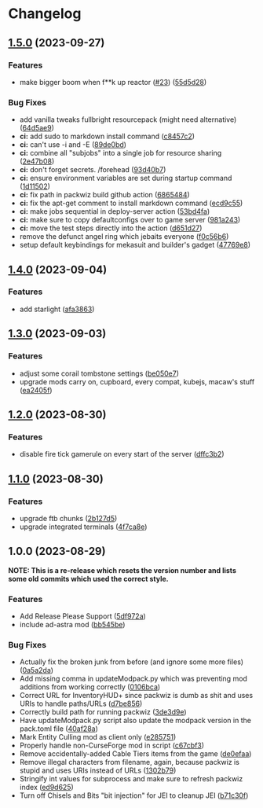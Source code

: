 # Changelog

## [1.5.0](https://github.com/coryjreid/logicraft/compare/v1.4.0...v1.5.0) (2023-09-27)


### Features

* make bigger boom when f**k up reactor ([#23](https://github.com/coryjreid/logicraft/issues/23)) ([55d5d28](https://github.com/coryjreid/logicraft/commit/55d5d28e871ebff07a53d95a86ad2112de6d7d22))


### Bug Fixes

* add vanilla tweaks fullbright resourcepack (might need alternative) ([64d5ae9](https://github.com/coryjreid/logicraft/commit/64d5ae924190754047096e7c75d51fe62d5073e3))
* **ci:** add sudo to markdown install command ([c8457c2](https://github.com/coryjreid/logicraft/commit/c8457c2a4cf32b5b55bfafafa48a812d5ab1b54a))
* **ci:** can't use -i and -E ([89de0bd](https://github.com/coryjreid/logicraft/commit/89de0bdd1ef5b959fb224f50c923a19dffa1efae))
* **ci:** combine all "subjobs" into a single job for resource sharing ([2e47b08](https://github.com/coryjreid/logicraft/commit/2e47b0826756c54affb3f7646af603d6d3d6a990))
* **ci:** don't forget secrets. /forehead ([93d40b7](https://github.com/coryjreid/logicraft/commit/93d40b751e1539e28175121d04b89b13090aaa19))
* **ci:** ensure environment variables are set during startup command ([1d11502](https://github.com/coryjreid/logicraft/commit/1d11502c0fc46c82578c0eab129f5b943fe69fe3))
* **ci:** fix path in packwiz build github action ([6865484](https://github.com/coryjreid/logicraft/commit/6865484ae1ea19bc865b3548042d19a1330290fa))
* **ci:** fix the apt-get comment to install markdown command ([ecd9c55](https://github.com/coryjreid/logicraft/commit/ecd9c558fa0bfe7472288452ef94c84ab7d2697c))
* **ci:** make jobs sequential in deploy-server action ([53bd4fa](https://github.com/coryjreid/logicraft/commit/53bd4fa89da066f665f6c4e76d387f4ed1e18f72))
* **ci:** make sure to copy defaultconfigs over to game server ([981a243](https://github.com/coryjreid/logicraft/commit/981a2435dcb361459a82c7fd74f06e87d939f5a4))
* **ci:** move the test steps directly into the action ([d651d27](https://github.com/coryjreid/logicraft/commit/d651d275b3fc60df3656543259b092a4e84a30f0))
* remove the defunct angel ring which jebaits everyone ([f0c56b6](https://github.com/coryjreid/logicraft/commit/f0c56b628550c0b3b2984760d738f2cd8f8c79b0))
* setup default keybindings for mekasuit and builder's gadget ([47769e8](https://github.com/coryjreid/logicraft/commit/47769e8395087f02bf8c3519a7258f03d83dc173))

## [1.4.0](https://github.com/coryjreid/logicraft/compare/v1.3.0...v1.4.0) (2023-09-04)


### Features

* add starlight ([afa3863](https://github.com/coryjreid/logicraft/commit/afa38636dee71e35bd91a4517a75a959527c1e94))

## [1.3.0](https://github.com/coryjreid/logicraft/compare/v1.2.0...v1.3.0) (2023-09-03)


### Features

* adjust some corail tombstone settings ([be050e7](https://github.com/coryjreid/logicraft/commit/be050e7652799ec72829253850c8422e1cb0ef1c))
* upgrade mods carry on, cupboard, every compat, kubejs, macaw's stuff ([ea2405f](https://github.com/coryjreid/logicraft/commit/ea2405f23732430fae96df68d767a50e8fef0dbe))

## [1.2.0](https://github.com/coryjreid/logicraft/compare/v1.1.0...v1.2.0) (2023-08-30)


### Features

* disable fire tick gamerule on every start of the server ([dffc3b2](https://github.com/coryjreid/logicraft/commit/dffc3b2461abb2d108905a6bfce5a3f4720c51db))

## [1.1.0](https://github.com/coryjreid/logicraft/compare/v1.0.0...v1.1.0) (2023-08-30)


### Features

* upgrade ftb chunks ([2b127d5](https://github.com/coryjreid/logicraft/commit/2b127d5a01656e75f93b054e321bc123ab18d5f2))
* upgrade integrated terminals ([4f7ca8e](https://github.com/coryjreid/logicraft/commit/4f7ca8eba3158b029bd6c4e383679875ecd327d5))

## 1.0.0 (2023-08-29)

**NOTE: This is a re-release which resets the version number and lists some old commits which used the correct style.** 

### Features

* Add Release Please Support ([5df972a](https://github.com/coryjreid/logicraft/commit/5df972a4e2844e85d5551b42035d75eda6cd1005))
* include ad-astra mod ([bb545be](https://github.com/coryjreid/logicraft/commit/bb545be38efa6dcd91829adf30e4c9b6f934d487))


### Bug Fixes

* Actually fix the broken junk from before (and ignore some more files) ([0a5a2da](https://github.com/coryjreid/logicraft/commit/0a5a2da0fc4b26a93755d26f2b786e0731945ad4))
* Add missing comma in updateModpack.py which was preventing mod additions from working correctly ([0106bca](https://github.com/coryjreid/logicraft/commit/0106bca379abb369978495106267e7250618c1ff))
* Correct URL for InventoryHUD+ since packwiz is dumb as shit and uses URIs to handle paths/URLs ([d7be856](https://github.com/coryjreid/logicraft/commit/d7be8563378c60365b69eeb2eebba511f1af18b0))
* Correctly build path for running packwiz ([3de3d9e](https://github.com/coryjreid/logicraft/commit/3de3d9e7775fd6af9f2de60e8ff329de5fc61e75))
* Have updateModpack.py script also update the modpack version in the pack.toml file ([40af28a](https://github.com/coryjreid/logicraft/commit/40af28ae721329cefd6a62e00e563936b64249fb))
* Mark Entity Culling mod as client only ([e285751](https://github.com/coryjreid/logicraft/commit/e285751af247dd3155ac21ab26a56820939e185a))
* Properly handle non-CurseForge mod in script ([c67cbf3](https://github.com/coryjreid/logicraft/commit/c67cbf33e23aa1f658791e8e4babd6efee4d9380))
* Remove accidentally-added Cable Tiers items from the game ([de0efaa](https://github.com/coryjreid/logicraft/commit/de0efaafa81dd1af3889d7be9ebf4e0db744f2b4))
* Remove illegal characters from filename, again, because packwiz is stupid and uses URIs instead of URLs ([1302b79](https://github.com/coryjreid/logicraft/commit/1302b79b2c2e13344ee0adce04a2ab3c77c562dd))
* Stringify int values for subprocess and make sure to refresh packwiz index ([ed9d625](https://github.com/coryjreid/logicraft/commit/ed9d625ce557618f5f6a686354f06390b1ceaa61))
* Turn off Chisels and Bits "bit injection" for JEI to cleanup JEI ([b71c30f](https://github.com/coryjreid/logicraft/commit/b71c30f3e6ecc4c2d911ac2cdbb999071ede12a6))
